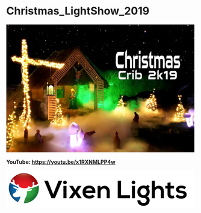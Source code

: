 # Christmas_LightShow_2019
<img src="Images/Thumbnail.png" width="500">

**YouTube: https://youtu.be/x1RXNMLPP4w**

<img src="Images/Vixen3_Logo.png" width="500">
